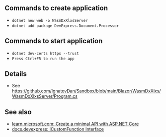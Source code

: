 ## Commands to create application

- `dotnet new web -o WasmDxXlxsServer`
- `dotnet add package DevExpress.Document.Processor`

## Commands to start application

- `dotnet dev-certs https --trust`
- `Press Ctrl+F5 to run the app`

## Details

- See https://github.com/IgnatovDan/Sandbox/blob/main/Blazor/WasmDxXlxs/WasmDxXlxsServer/Program.cs

## See also

- [learn.microsoft.com: Create a minimal API with ASP.NET Core](https://learn.microsoft.com/en-us/aspnet/core/tutorials/min-web-api?view=aspnetcore-7.0&tabs=visual-studio-code)
- [docs.devexpress: ICustomFunction Interface](https://docs.devexpress.com/OfficeFileAPI/DevExpress.Spreadsheet.Functions.ICustomFunction)

